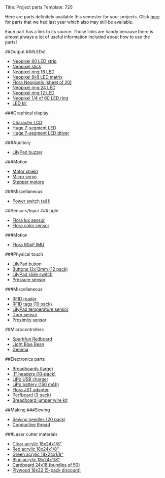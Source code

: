 Title: Project parts
Template: 720

Here are parts definitely available this semester for your projects. Click
[here](parts-old.html) for parts that we had last year which also may
still be available.

Each part has a link to its source. Those links are handy because
there is almost always a lot of useful information included about how
to use the parts!

##Output
###LEDs!
- [Neopixel 60 LED strip](https://www.adafruit.com/products/1138 )
- [Neopixel stick](https://www.adafruit.com/products/1426 )
- [Neopixel ring 16 LED](https://www.adafruit.com/products/1463 )
- [Neopixel 8x8 LED matrix](https://www.adafruit.com/products/1487 )
- [Flora Neopixels (sheet of 20)](https://www.adafruit.com/products/1559 )
- [Neopixel ring 24 LED](https://www.adafruit.com/products/1586 )
- [Neopixel ring 12 LED](https://www.adafruit.com/products/1643 )
- [Neopixel 1/4 of 60 LED ring](https://www.adafruit.com/products/1768 )
- [LED kit](https://www.sparkfun.com/products/13234 )

###Graphical display
- [Character LCD](http://amzn.com/B0080DYTZQ )
- [Huge 7-segment LED](https://www.sparkfun.com/products/8530 )
- [Huge 7-segment LED driver](https://www.sparkfun.com/products/13279 )

###Auditory
- [LilyPad buzzer](https://www.sparkfun.com/products/8463 )

###Motion
- [Motor shield](https://www.adafruit.com/products/1438 )
- [Micro servo](https://www.sparkfun.com/products/10333 )
- [Stepper motors](https://www.sparkfun.com/products/9238 )

###Miscellaneous
- [Power switch tail II](https://www.sparkfun.com/products/10747 )

##Sensors/Input
###Light
- [Flora lux sensor](https://www.adafruit.com/products/1246 )
- [Flora color sensor](https://www.adafruit.com/products/1356 )

###Motion
- [Flora 9DoF IMU](https://www.adafruit.com/products/2020 )

###Physical touch
- [LilyPad button](https://www.sparkfun.com/products/8776 )
- [Buttons 12x12mm (12 pack)](https://www.sparkfun.com/products/10302 )
- [LilyPad slide switch](https://www.sparkfun.com/products/9350 )
- [Pressure sensor](https://www.sparkfun.com/products/9375 )

###Miscellaneous
- [RFID reader](http://amzn.com/B00VFE2DO6 )
- [RFID tags (10 pack)](http://amzn.com/B014H2OW32 )
- [LilyPad temperature sensor](https://www.sparkfun.com/products/8777 )
- [Door sensor](https://www.sparkfun.com/products/13247 )
- [Proximity sensor](https://www.sparkfun.com/products/242 )

##Microcontrollers
- [Sparkfun Redboard](https://www.sparkfun.com/products/12757)
- [Light Blue Bean](http://store.punchthrough.com/collections/all/products/bean)
- [Gemma](https://www.adafruit.com/products/1222 )

##Electronics parts
- [Breadboards (large)](http://www.digikey.com/short/3zz8ww )
- [.1" headers (10-pack)](https://www.adafruit.com/product/392 )
- [LiPo USB charger](https://www.adafruit.com/products/1304 )
- [LiPo battery (150 mAh)](https://www.adafruit.com/products/1317 )
- [Flora JST adapter](https://www.adafruit.com/products/2566 )
- [Perfboard (3 pack)](https://www.adafruit.com/products/589 )
- [Breadboard jumper wire kit](https://www.sparkfun.com/products/124 )

##Making
###Sewing
- [Sewing needles (20 pack)](https://www.adafruit.com/products/615 )
- [Conductive thread](https://www.adafruit.com/products/640 )

###Laser cutter materials
- [Clear acrylic 18x24x1/8"](https://www.inventables.com/technologies/clear-acrylic-sheet-with-green-edge)
- [Red acrylic 18x24x1/8"](https://www.inventables.com/technologies/transparent-red-acrylic-sheet)
- [Green acrylic 18x24x1/8"](https://www.inventables.com/technologies/transparent-green-acrylic-sheet )
- [Blue acrylic 18x24x1/8"](https://www.inventables.com/technologies/transparent-dark-blue-acrylic-sheet )
- [Cardboard 24x18 (bundles of 50)](http://www.papermart.com/brown-corrugated-sheets-pads/id=4652#4652 )
- [Plywood 18x32 (5-pack discount)](http://www3.towerhobbies.com/cgi-bin/wti0001p?&I=LXAS83&P=ML )


